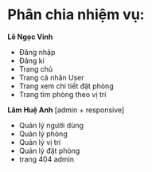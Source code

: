 # Phân chia nhiệm vụ:

**Lê Ngọc Vinh**
- Đăng nhập
- Đăng kí
- Trang chủ
- Trang cá nhân User
- Trang xem chi tiết đặt phòng
- Trang tìm phòng theo vị trí

**Lâm Huệ Anh**
[admin + responsive]
- Quản lý người dùng
- Quản lý phòng
- Quản lý vị trí
- Quản lý đặt phòng
- trang 404 admin

